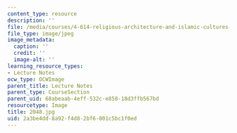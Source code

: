```yaml
---
content_type: resource
description: ''
file: /media/courses/4-614-religious-architecture-and-islamic-cultures-fall-2002/2a3be4dd8a92f4d82bf6001c5bc1f0ed_2048.jpg
file_type: image/jpeg
image_metadata:
  caption: ''
  credit: ''
  image-alt: ''
learning_resource_types:
- Lecture Notes
ocw_type: OCWImage
parent_title: Lecture Notes
parent_type: CourseSection
parent_uid: 68abeaab-4eff-532c-e858-18d3ffb567bd
resourcetype: Image
title: 2048.jpg
uid: 2a3be4dd-8a92-f4d8-2bf6-001c5bc1f0ed
---
```

